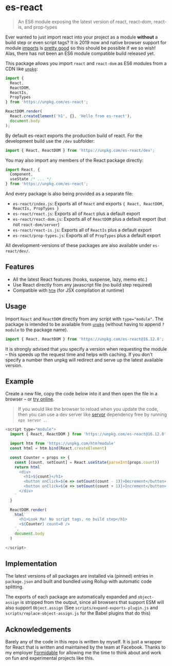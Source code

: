 # es-react

> An ES6 module exposing the latest version of react, react-dom, react-is, and prop-types

Ever wanted to just import react into your project as a module **without** a build step or even script tags? It is 2019 now and native browser support for module [imports](https://developer.mozilla.org/en-US/docs/Web/JavaScript/Reference/Statements/import) is [pretty good](https://caniuse.com/#feat=es6-module) so this should be possible if we so wish! Alas, there has not been an ES6 module compatible build released yet.

This package allows you import `react` and `react-dom` as ES6 modules from a CDN like [`unpkg`](https://unpkg.com):

```js
import {
  React,
  ReactDOM,
  ReactIs,
  PropTypes
} from 'https://unpkg.com/es-react';

ReactDOM.render(
  React.createElement('h1', {}, 'Hello from es-react'),
  document.body
);
```

By default es-react exports the production build of react. For the development build use the `/dev` subfolder:

```js
import { React, ReactDOM } from 'https://unpkg.com/es-react/dev';
```

You may also import any members of the React package directly:

```js
import React, {
  Component,
  useState /* ... */
} from 'https://unpkg.com/es-react';
```

And every package is also being provided as a separate file:

- `es-react/index.js`: Exports all of `React` and exports `{ React, ReactDOM, ReactIs, PropTypes }`
- `es-react/react.js`: Exports all of `React` plus a default export
- `es-react/react-dom.js`: Exports all of `ReactDOM` plus a default export (but not `react-dom/server`)
- `es-react/react-is.js`: Exports all of `ReactIs` plus a default export
- `es-react/prop-types.js`: Exports all of `PropTypes` plus a default export

All development-versions of these packages are also available under `es-react/dev/`.

## Features

- All the latest React features (hooks, suspense, lazy, memo etc.)
- Use React directly from any javascript file (no build step required)
- Compatible with [`htm`](https://github.com/developit/htm) (for JSX compilation at runtime)

## Usage

Import `React` and `ReactDOM` directly from any script with `type="module"`. The package is intended to be available from [`unpkg`](https://unpkg.com) (without having to append `?module` to the package name).

```js
import { React, ReactDOM } from 'https://unpkg.com/es-react@16.12.0';
```

It is strongly advised that you specify a version when requesting the module – this speeds up the request time and helps with caching. If you don't specify a number then unpkg will redirect and serve up the latest available version.

## Example

Create a new file, copy the code below into it and then open the file in a browser – or [try online](https://codepen.io/lukejacksonn/pen/EMxVWM).

> If you would like the browser to reload when you update the code, then you can use a dev server like [servor](https://github.com/lukejacksonn/servor) dependency free by running `npx servor .`.

```js
<script type="module">
  import { React, ReactDOM } from 'https://unpkg.com/es-react@16.12.0';

  import htm from 'https://unpkg.com/htm?module'
  const html = htm.bind(React.createElement)

  const Counter = props => {
    const [count, setCount] = React.useState(parseInt(props.count))
    return html`
      <div>
        <h1>${count}</h1>
        <button onClick=${e => setCount(count - 1)}>Decrement</button>
        <button onClick=${e => setCount(count + 1)}>Increment</button>
      </div>
    `
  }

  ReactDOM.render(
    html`
      <h1>Look Ma! No script tags, no build step</h1>
      <${Counter} count=0 />
    `,
    document.body
  )

</script>
```

## Implementation

The latest versions of all packages are installed via (pinned) entries in `package.json` and built and bundled using Rollup with automatic code splitting.

The exports of each package are automatically expanded and `object-assign` is stripped from the output, since all browsers that support ESM will also support `Object.assign`
(See `scripts/expand-exports-plugin.js` and `scripts/replace-object-assign.js` for the Babel plugins that do this)

## Acknowledgements

Barely any of the code in this repo is written by myself. It is just a wrapper for React that is written and maintained by the team at Facebook. Thanks to my employer [Formidable](https://github.com/formidablelabs) for allowing me the time to think about and work on fun and experimental projects like this.
